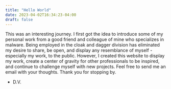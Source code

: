 ```yaml
---
title: "Hello World"
date: 2023-04-02T16:34:23-04:00
draft: false
---
```


This was an interesting journey. I first got the idea to introduce some of my personal work from a good friend and colleague of mine who specializes in malware. Being employed in the cloak and dagger division has eliminated my desire to share, be open, and display any resemblance of myself - especially my work, to the public. However, I created this website to display my work, create a center of gravity for other professionals to be inspired, and continue to challenge myself with new projects. Feel free to send me an email with your thoughts. Thank you for stopping by. 

- D.V. 